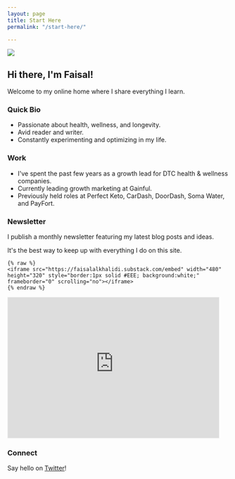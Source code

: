 ```yaml
---
layout: page
title: Start Here
permalink: "/start-here/"

---
```

![](/uploads/tc1.JPG)

## Hi there, I'm Faisal!

Welcome to my online home where I share everything I learn.

### Quick Bio

* Passionate about health, wellness, and longevity.
* Avid reader and writer.
* Constantly experimenting and optimizing in my life.

### Work

* I've spent the past few years as a growth lead for DTC health & wellness companies.
* Currently leading growth marketing at Gainful.
* Previously held roles at Perfect Keto, CarDash, DoorDash, Soma Water, and PayFort.

### Newsletter

I publish a monthly newsletter featuring my latest blog posts and ideas.

It's the best way to keep up with everything I do on this site.

    {% raw %}
    <iframe src="https://faisalalkhalidi.substack.com/embed" width="480" height="320" style="border:1px solid #EEE; background:white;" frameborder="0" scrolling="no"></iframe>
    {% endraw %}

<iframe src="https://faisalalkhalidi.substack.com/embed" width="480" height="320" style="border:1px solid #EEE; background:white;" frameborder="0" scrolling="no"></iframe>

### Connect

Say hello on [Twitter](https://twitter.com/FaisalAlKhalidi)!